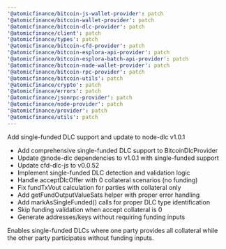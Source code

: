 ```yaml
---
'@atomicfinance/bitcoin-js-wallet-provider': patch
'@atomicfinance/bitcoin-wallet-provider': patch
'@atomicfinance/bitcoin-dlc-provider': patch
'@atomicfinance/client': patch
'@atomicfinance/types': patch
'@atomicfinance/bitcoin-cfd-provider': patch
'@atomicfinance/bitcoin-esplora-api-provider': patch
'@atomicfinance/bitcoin-esplora-batch-api-provider': patch
'@atomicfinance/bitcoin-node-wallet-provider': patch
'@atomicfinance/bitcoin-rpc-provider': patch
'@atomicfinance/bitcoin-utils': patch
'@atomicfinance/crypto': patch
'@atomicfinance/errors': patch
'@atomicfinance/jsonrpc-provider': patch
'@atomicfinance/node-provider': patch
'@atomicfinance/provider': patch
'@atomicfinance/utils': patch
---
```


Add single-funded DLC support and update to node-dlc v1.0.1

- Add comprehensive single-funded DLC support to BitcoinDlcProvider
- Update @node-dlc dependencies to v1.0.1 with single-funded support
- Update cfd-dlc-js to v0.0.52
- Implement single-funded DLC detection and validation logic
- Handle acceptDlcOffer with 0 collateral scenarios (no funding)
- Fix fundTxVout calculation for parties with collateral only
- Add getFundOutputValueSats helper with proper error handling
- Add markAsSingleFunded() calls for proper DLC type identification
- Skip funding validation when accept collateral is 0
- Generate addresses/keys without requiring funding inputs

Enables single-funded DLCs where one party provides all collateral
while the other party participates without funding inputs.
